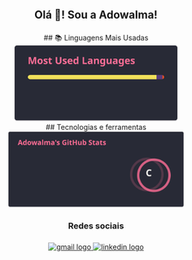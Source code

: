 <h2 align="center">Olá 👋! Sou a Adowalma!</h2>

###

<div align="center">
## 📚 Linguagens Mais Usadas
 <img src="./languages.svg" alt="Most Used Languages" height="150">
</div>



<div align="center">
 ## Tecnologias e ferramentas
  <img src="./stats.svg" alt="GitHub Stats" height="150">
</div>

###

<h3 align="center">Redes sociais</h3>

###

<div align="center">
  <a href="adowalmaadao@gmail.com" target="_blank">
    <img src="https://img.shields.io/static/v1?message=Gmail&logo=gmail&label=&color=D14836&logoColor=white&labelColor=&style=for-the-badge" height="35" alt="gmail logo"  />
  </a>
  <a href="www.linkedin.com/in/adowalma-adao" target="_blank">
    <img src="https://img.shields.io/static/v1?message=LinkedIn&logo=linkedin&label=&color=0077B5&logoColor=white&labelColor=&style=for-the-badge" height="35" alt="linkedin logo"  />
  </a>
</div>

###
